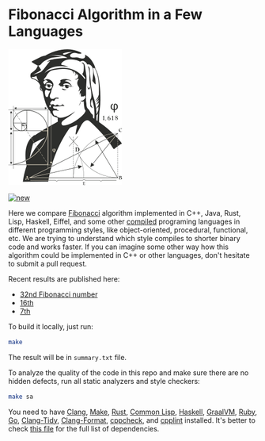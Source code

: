 # Fibonacci Algorithm in a Few Languages

![mr. Fibonacci](https://raw.githubusercontent.com/yegor256/fibonacci/master/logo.svg)

[![new](https://github.com/yegor256/fibonacci/actions/workflows/make.yml/badge.svg)](https://github.com/yegor256/fibonacci/actions/workflows/make.yml)

Here we compare [Fibonacci](https://en.wikipedia.org/wiki/Fibonacci_number)
algorithm implemented in C++, Java, Rust, Lisp, Haskell, Eiffel, and some other
[compiled](https://en.wikipedia.org/wiki/Compiled_language) programing languages
in different programming styles, like object-oriented, procedural, functional,
etc. We are trying to understand which style compiles to shorter binary code and
works faster. If you can imagine some other way how this algorithm
could be implemented in C++ or other languages,
don't hesitate to submit a pull request.

Recent results are published here:

* [32nd Fibonacci number](https://yegor256.github.io/fibonacci/index.html)
* [16th](https://yegor256.github.io/fibonacci/sixteen.html)
* [7th](https://yegor256.github.io/fibonacci/seven.html)

To build it locally, just run:

```bash
make
```

The result will be in `summary.txt` file.

To analyze the quality of the code in this repo and make sure
there are no hidden defects, run all static analyzers and style checkers:

```bash
make sa
```

You need to have [Clang](https://clang.llvm.org),
[Make](https://www.gnu.org/software/make/),
[Rust](https://www.rust-lang.org/tools/install),
[Common Lisp](https://lisp-lang.org/learn/getting-started/),
[Haskell](https://www.haskell.org/),
[GraalVM](https://www.graalvm.org/java/quickstart/),
[Ruby](https://www.ruby-lang.org/en/documentation/installation/),
[Go](https://go.dev/doc/install),
[Clang-Tidy](https://clang.llvm.org/extra/clang-tidy/),
[Clang-Format](https://clang.llvm.org/docs/ClangFormat.html),
[cppcheck](https://github.com/danmar/cppcheck),
and [cpplint](https://github.com/cpplint/cpplint) installed.
It's better to check [this file][pr] for the full list of
dependencies.

[pr]: https://github.com/yegor256/fibonacci/blob/master/.github/workflows/pr.yml
